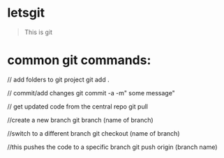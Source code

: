 # letsgit

> This is git

# common git commands:

// add folders to git project
git add .

// commit/add changes
git commit -a -m" some message"

// get updated code from the central repo
git pull

//create a new branch
git branch (name of branch)

//switch to a different branch
git checkout (name of branch)

//this pushes the code to a specific branch
git push origin (branch name)

